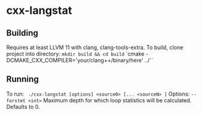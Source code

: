 # cxx-langstat

## Building
Requires at least LLVM 11 with clang, clang-tools-extra.
To build, clone project into directory:
`mkdir build && cd build`
`cmake -DCMAKE_CXX_COMPILER='your/clang++/binary/here' ../``

## Running
To run:
` ./cxx-langstat [options] <source0> [... <sourceN> ]`
Options:
`--forstmt <int>` Maximum depth for which loop statistics will be calculated. Defaults to 0.
